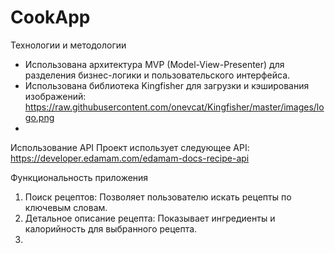 # CookApp

Технологии и методологии
* Использована архитектура MVP (Model-View-Presenter) для разделения бизнес-логики и пользовательского интерфейса.
* Использована библиотека Kingfisher для загрузки и кэширования изображений: https://raw.githubusercontent.com/onevcat/Kingfisher/master/images/logo.png
* 
Использование API
Проект использует следующее API: https://developer.edamam.com/edamam-docs-recipe-api

Функциональность приложения
1. Поиск рецептов: Позволяет пользователю искать рецепты по ключевым словам.
2. Детальное описание рецепта: Показывает ингредиенты и калорийность для выбранного рецепта.
3. 
